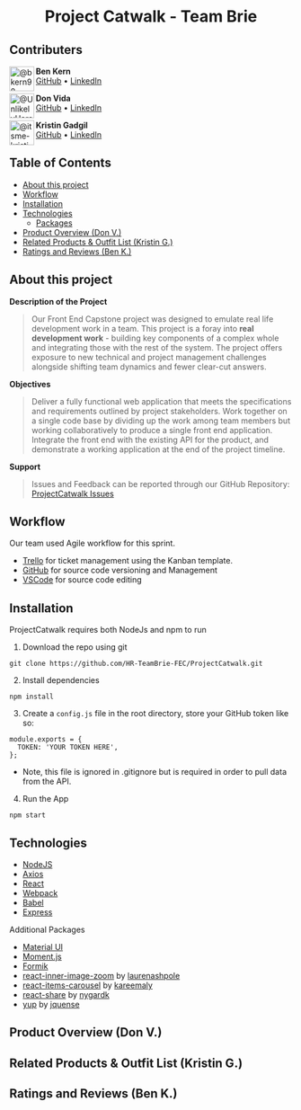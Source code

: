 <h1 align="center">Project Catwalk - Team Brie</h2>

## Contributers

<img align="left" class="avatar avatar-user" src="https://avatars.githubusercontent.com/u/69761087?s=88&amp;v=4" width="44" height="44" alt="@bkern98">

**Ben Kern**<br>
[GitHub](https://github.com/bkern98) • [LinkedIn](https://www.linkedin.com/in/benjamin-kern-4a7371184/)

<img align="left" class="avatar avatar-user" src="https://avatars.githubusercontent.com/u/23545273?s=88&amp;v=4" width="44" height="44" alt="@UnlikelyHero">

**Don Vida**<br>
[GitHub](https://github.com/UnlikelyHero) • [LinkedIn](https://www.linkedin.com/in/donald-vida/)

<img align="left" class="avatar avatar-user" src="https://avatars.githubusercontent.com/u/84642987?s=88&amp;v=4" width="44" height="44" alt="@itsme-kristin">

**Kristin Gadgil**<br>
[GitHub](https://github.com/itsme-kristin) • [LinkedIn](https://www.linkedin.com/in/kristingadgil/)

## Table of Contents
 - [About this project](#about)
 - [Workflow](#workflow)
 - [Installation](#install)
 - [Technologies](#technologies)
   - [Packages](#packages)
 - [Product Overview (Don V.)](#overview)
 - [Related Products & Outfit List (Kristin G.)](#products)
 - [Ratings and Reviews (Ben K.)](#reviews)



## About this project<a name="about"></a>

**Description of the Project**

>Our Front End Capstone project was designed to emulate real life development work in a team. This project is a foray into **real development work** - building key components of a complex whole and integrating those with the rest of the system. The project offers exposure to new technical and project management challenges alongside shifting team dynamics and fewer clear-cut answers.


**Objectives**

>Deliver a fully functional web application that meets the specifications and requirements outlined by project stakeholders. Work together on a single code base by dividing up the work among team members but working collaboratively to produce a single front end application. Integrate the front end with the existing API for the product, and demonstrate a working application at the end of the project timeline.

**Support**

>Issues and Feedback can be reported through our GitHub Repository: [ProjectCatwalk Issues](https://github.com/HR-TeamBrie-FEC/ProjectCatwalk/issues)

## Workflow <a name="workflow"></a>
Our team used Agile workflow for this sprint. 
- [Trello](https://trello.com/b/8S1rf86v) for ticket management using the Kanban template.
- [GitHub](https://github.com/HR-TeamBrie-FEC/ProjectCatwalk) for source code versioning and Management
- [VSCode](https://code.visualstudio.com/) for source code editing

## Installation <a name="install"></a>

ProjectCatwalk requires both NodeJs and npm to run

1. Download the repo using git
```
git clone https://github.com/HR-TeamBrie-FEC/ProjectCatwalk.git
```
2. Install dependencies
```
npm install 
```
3. Create a `config.js` file in the root directory, store your GitHub token like so:
```
module.exports = {
  TOKEN: 'YOUR TOKEN HERE',
};
```
* Note, this file is ignored in .gitignore but is required in order to pull data from the API.

4. Run the App
```
npm start
```

## Technologies <a name="technologies"></a>
- [NodeJS](https://nodejs.org/en/)
- [Axios](https://www.npmjs.com/package/axios)
- [React](https://reactjs.org/)
- [Webpack](https://webpack.js.org/)
- [Babel](https://babeljs.io/)
- [Express ](https://expressjs.com/)

Additional Packages <a name="packages"></a>
- [Material UI](https://mui.com/)
- [Moment.js](https://momentjs.com/docs/)
- [Formik](https://www.npmjs.com/package/formik)
- [react-inner-image-zoom](https://www.npmjs.com/package/react-inner-image-zoom) by [laurenashpole](https://github.com/laurenashpole/react-inner-image-zoom)
- [react-items-carousel](https://www.npmjs.com/package/react-items-carousel) by [kareemaly](https://github.com/kareemaly/react-items-carousel)
- [react-share](https://www.npmjs.com/package/react-share) by [nygardk](https://github.com/nygardk/react-share)
- [yup](https://www.npmjs.com/package/yup) by [jquense](https://github.com/jquense/yup)

## Product Overview (Don V.) <a name="overview"></a>

## Related Products & Outfit List (Kristin G.) <a name="products"></a>

## Ratings and Reviews (Ben K.) <a name="reviews"></a>

